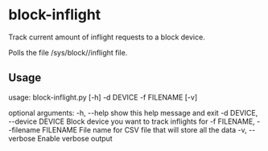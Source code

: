 # block-inflight
Track current amount of inflight requests to a block device.

Polls the file /sys/block/<devlabel>/inflight file.

## Usage
usage: block-inflight.py [-h] -d DEVICE -f FILENAME [-v]

optional arguments:
  -h, --help            show this help message and exit
  -d DEVICE, --device DEVICE
                        Block device you want to track inflights for
  -f FILENAME, --filename FILENAME
                        File name for CSV file that will store all the data
  -v, --verbose         Enable verbose output
  
  

